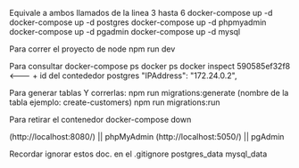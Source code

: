 Equivale a ambos llamados de la linea 3 hasta 6
docker-compose up -d
docker-compose up -d postgres
docker-compose up -d phpmyadmin
docker-compose up -d pgadmin
docker-compose up -d mysql

Para correr el proyecto de node
npm run dev

Para consultar
docker-compose ps
docker ps
docker inspect 590585ef32f8 <--- + id del contededor postgres "IPAddress": "172.24.0.2",

Para generar tablas Y correrlas:
npm run migrations:generate (nombre de la tabla ejemplo: create-customers)
npm run migrations:run

Para retirar el contenedor
docker-compose down

(http://localhost:8080/) || phpMyAdmin
(http://localhost:5050/) || pgAdmin

Recordar ignorar estos doc. en el .gitignore
postgres_data
mysql_data
